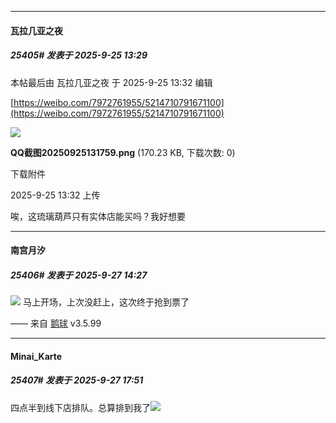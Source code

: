 ﻿
*****

####  瓦拉几亚之夜  
##### 25405#       发表于 2025-9-25 13:29

 本帖最后由 瓦拉几亚之夜 于 2025-9-25 13:32 编辑 

[https://weibo.com/7972761955/5214710791671100](https://weibo.com/7972761955/5214710791671100)

<img src="https://img.stage1st.com/forum/202509/25/133215jvet0eb932ndqvve.png" referrerpolicy="no-referrer">

<strong>QQ截图20250925131759.png</strong> (170.23 KB, 下载次数: 0)

下载附件

2025-9-25 13:32 上传

唉，这琉璃葫芦只有实体店能买吗？我好想要


*****

####  南宫月汐  
##### 25406#       发表于 2025-9-27 14:27

<img src="https://p.sda1.dev/27/54ad1b108b0954688d1ada6655f4171f/image.jpg" referrerpolicy="no-referrer">
马上开场，上次没赶上，这次终于抢到票了

—— 来自 [鹅球](https://www.pgyer.com/GcUxKd4w) v3.5.99


*****

####  Minai_Karte  
##### 25407#       发表于 2025-9-27 17:51

四点半到线下店排队。总算排到我了<img src="https://static.stage1st.com/image/smiley/face2017/016.png" referrerpolicy="no-referrer">

